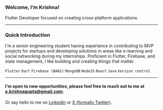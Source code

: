 ### Welcome, I’m Krishna!

Flutter Developer focused on creating cross-platform applications.
 
<hr/>

### Quick Introduction

I'm a senior engineering student having experience in contributing to MVP projects for startups and developing solutions in areas like e-learning and social networking during my internships. Proficient in Flutter, Firebase, and state management, I like building and creating things that matter.

`Flutter` `Dart`  `Firebase (BAAS)` `MongoDB` `NodeJS` `React` `Java` `Version control`
<hr/>

#### I'm open to new opportunities, please feel free to reach out to me at [e.krishnagupta@gmail.com](mailto:e.krishnagupta@gmail.com).

Or say hello to me on [LinkedIn](https://linkedin.com/in/iamkrishnagupta) or [X (formally Twitter)](https://x.com/krishnagtwts).


